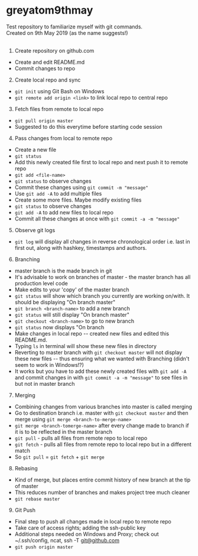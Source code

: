 # greyatom9thmay
Test repository to familiarize myself with git commands.<br>
Created on 9th May 2019 (as the name suggests!)<br>
<br>
1. Create repository on github.com<br>
* Create and edit README.md<br>
* Commit changes to repo
2. Create local repo and sync
* `git init` using Git Bash on Windows
* `git remote add origin <link>` to link local repo to central repo
3. Fetch files from remote to local repo
* `git pull origin master`
* Suggested to do this everytime before starting code session
4. Pass changes from local to remote repo
* Create a new file
* `git status`
* Add this newly created file first to local repo and next push it to remote repo
* `git add <file-name>`
* `git status` to observe changes
* Commit these changes using `git commit -m "message"`
* Use `git add -A` to add multiple files
* Create some more files. Maybe modify existing files
* `git status` to observe changes
* `git add -A` to add new files to local repo
* Commit all these changes at once with `git commit -a -m "message"`
5. Observe git logs
* `git log` will display all changes in reverse chronological order i.e. last in first out, along with hashkey, timestamps and authors.
6. Branching
* master branch is the made branch in git
* It's advisable to work on branches of master - the master branch has all production level code
* Make edits to your 'copy' of the master branch
* `git status` will show which branch you currently are working on/with. It should be displaying "On branch master"
* `git branch <branch-name>` to add a new branch
* `git status` will still display "On branch master"
* `git checkout <branch-name>` to go to new branch
* `git status` now displays "On branch <branch-name>
* Make changes in local repo -- created new files and edited this README.md.
* Typing `ls` in terminal will show these new files in directory
* Reverting to master branch with `git checkout master` will not display these new files -- thus ensuring what we wanted with Branching (didn't seem to work in Windows!?)
* It works but you have to add these newly created files with `git add -A` and commit changes in <branch-name> with `git commit -a -m "message"` to see files in <branch-name> but not in master branch
7. Merging
* Combining changes from various branches into master is called merging
* Go to destination branch i.e. master with `git checkout master` and then merge using `git merge <branch-to-merge-name>`
* `git merge <branch-tomerge-name>` after every change made to branch if it is to be reflected in the master branch
* `git pull` - pulls all files from remote repo to local repo
* `git fetch` - pulls all files from remote repo to local repo but in a different match
* So `git pull` = `git fetch` + `git merge`
8. Rebasing
* Kind of merge, but places entire commit history of new branch at the tip of master
* This reduces number of branches and makes project tree much cleaner
* `git rebase master`
9. Git Push
* Final step to push all changes made in local repo to remote repo
* Take care of access rights; adding the ssh-public key
* Additional steps needed on Windows and Proxy; check out ~/.ssh/config, ncat, ssh -T git@github.com
* `git push origin master`